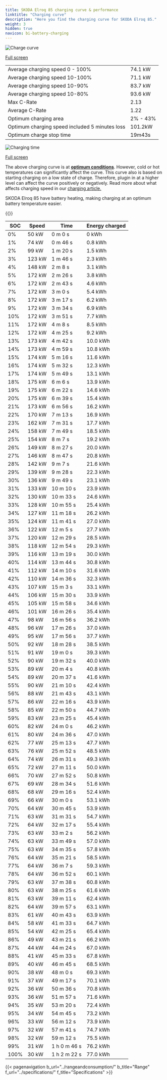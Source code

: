 ```yaml
---
title: SKODA Elroq 85 charging curve & performance
linktitle: "Charging curve"
description: "Here you find the charging curve for SKODA Elroq 85."
weight: 3
hidden: true
navicon: bi-battery-charging
---
```

<!-- markdownlint-disable MD033 -->
<img src="/images/models/skoda/elroq/elroq_85/chargingcurve.svg" alt="Charge curve" class="img-fluid">

[Full screen](/images/models/skoda/elroq/elroq_85/chargingcurve.svg)


<table class="table table-striped border">
<tbody>
<tr>
<td>Average charging speed 0 - 100%</td><td>74.1 kW</td>
</tr>
<tr>
<td>Average charging speed 10-100%</td><td>71.1 kW</td>
</tr>
<tr>
<td>Average charging speed 10-90%</td><td>83.7 kW</td>
</tr>
<tr>
<td>Average charging speed 10-80%</td><td>93.6 kW</td>
</tr>
<tr>
<td>Max C-Rate</td><td>2.13</td>
</tr>
<tr>
<td>Average C-Rate</td><td>1.22</td>
</tr>
<tr>
<td>Optimum charging area</td><td>2% - 43%</td>
</tr>
<tr>
<td>Optimum charging speed included 5 minutes loss</td><td>101.2kW</td>
</tr>
<tr>
<td>Optimum charge stop time</td><td>19m43s</td>
</tr>
</tbody>
</table>
<img src="/images/models/skoda/elroq/elroq_85/chargingtime.svg" alt="Charging time" class="img-fluid">

[Full screen](/images/models/skoda/elroq/elroq_85/chargingtime.svg)


The above charging curve is at **[optimum conditions](../../../../../technology/battery/charging/#temperature)**. However, cold or hot temperatures can significantly affect the curve. This curve also is based on starting charging on a low state of charge. Therefore, plugin in at a higher level can affect the curve positively or negatively. Read more about what affects charging speed in our [charging article.](../../../../../technology/battery/charging/)


SKODA Elroq 85 have battery heating, making charging at an optimum battery temperature easier.


{{<evkxdisplayaddarticle />}}
<table class="table table-striped border">
<thead>
<tr><th>SOC</th><th>Speed</th><th>Time</th><th>Energy charged</th></tr>
</thead>
<tbody>
<tr>
<td>0%</td><td>50 kW</td><td> 0 m 0 s </td><td>0 kWh </td>
</tr>
<tr>
<td>1%</td><td>74 kW</td><td> 0 m 46 s </td><td>0.8 kWh </td>
</tr>
<tr>
<td>2%</td><td>99 kW</td><td> 1 m 20 s </td><td>1.5 kWh </td>
</tr>
<tr>
<td>3%</td><td>123 kW</td><td> 1 m 46 s </td><td>2.3 kWh </td>
</tr>
<tr>
<td>4%</td><td>148 kW</td><td> 2 m 8 s </td><td>3.1 kWh </td>
</tr>
<tr>
<td>5%</td><td>172 kW</td><td> 2 m 26 s </td><td>3.8 kWh </td>
</tr>
<tr>
<td>6%</td><td>172 kW</td><td> 2 m 43 s </td><td>4.6 kWh </td>
</tr>
<tr>
<td>7%</td><td>172 kW</td><td> 3 m 0 s </td><td>5.4 kWh </td>
</tr>
<tr>
<td>8%</td><td>172 kW</td><td> 3 m 17 s </td><td>6.2 kWh </td>
</tr>
<tr>
<td>9%</td><td>172 kW</td><td> 3 m 34 s </td><td>6.9 kWh </td>
</tr>
<tr>
<td>10%</td><td>172 kW</td><td> 3 m 51 s </td><td>7.7 kWh </td>
</tr>
<tr>
<td>11%</td><td>172 kW</td><td> 4 m 8 s </td><td>8.5 kWh </td>
</tr>
<tr>
<td>12%</td><td>172 kW</td><td> 4 m 25 s </td><td>9.2 kWh </td>
</tr>
<tr>
<td>13%</td><td>173 kW</td><td> 4 m 42 s </td><td>10.0 kWh </td>
</tr>
<tr>
<td>14%</td><td>173 kW</td><td> 4 m 59 s </td><td>10.8 kWh </td>
</tr>
<tr>
<td>15%</td><td>174 kW</td><td> 5 m 16 s </td><td>11.6 kWh </td>
</tr>
<tr>
<td>16%</td><td>174 kW</td><td> 5 m 32 s </td><td>12.3 kWh </td>
</tr>
<tr>
<td>17%</td><td>174 kW</td><td> 5 m 49 s </td><td>13.1 kWh </td>
</tr>
<tr>
<td>18%</td><td>175 kW</td><td> 6 m 6 s </td><td>13.9 kWh </td>
</tr>
<tr>
<td>19%</td><td>175 kW</td><td> 6 m 22 s </td><td>14.6 kWh </td>
</tr>
<tr>
<td>20%</td><td>175 kW</td><td> 6 m 39 s </td><td>15.4 kWh </td>
</tr>
<tr>
<td>21%</td><td>173 kW</td><td> 6 m 56 s </td><td>16.2 kWh </td>
</tr>
<tr>
<td>22%</td><td>170 kW</td><td> 7 m 13 s </td><td>16.9 kWh </td>
</tr>
<tr>
<td>23%</td><td>162 kW</td><td> 7 m 31 s </td><td>17.7 kWh </td>
</tr>
<tr>
<td>24%</td><td>158 kW</td><td> 7 m 49 s </td><td>18.5 kWh </td>
</tr>
<tr>
<td>25%</td><td>154 kW</td><td> 8 m 7 s </td><td>19.2 kWh </td>
</tr>
<tr>
<td>26%</td><td>149 kW</td><td> 8 m 27 s </td><td>20.0 kWh </td>
</tr>
<tr>
<td>27%</td><td>146 kW</td><td> 8 m 47 s </td><td>20.8 kWh </td>
</tr>
<tr>
<td>28%</td><td>142 kW</td><td> 9 m 7 s </td><td>21.6 kWh </td>
</tr>
<tr>
<td>29%</td><td>139 kW</td><td> 9 m 28 s </td><td>22.3 kWh </td>
</tr>
<tr>
<td>30%</td><td>136 kW</td><td> 9 m 49 s </td><td>23.1 kWh </td>
</tr>
<tr>
<td>31%</td><td>133 kW</td><td> 10 m 10 s </td><td>23.9 kWh </td>
</tr>
<tr>
<td>32%</td><td>130 kW</td><td> 10 m 33 s </td><td>24.6 kWh </td>
</tr>
<tr>
<td>33%</td><td>128 kW</td><td> 10 m 55 s </td><td>25.4 kWh </td>
</tr>
<tr>
<td>34%</td><td>127 kW</td><td> 11 m 18 s </td><td>26.2 kWh </td>
</tr>
<tr>
<td>35%</td><td>124 kW</td><td> 11 m 41 s </td><td>27.0 kWh </td>
</tr>
<tr>
<td>36%</td><td>122 kW</td><td> 12 m 5 s </td><td>27.7 kWh </td>
</tr>
<tr>
<td>37%</td><td>120 kW</td><td> 12 m 29 s </td><td>28.5 kWh </td>
</tr>
<tr>
<td>38%</td><td>118 kW</td><td> 12 m 54 s </td><td>29.3 kWh </td>
</tr>
<tr>
<td>39%</td><td>116 kW</td><td> 13 m 19 s </td><td>30.0 kWh </td>
</tr>
<tr>
<td>40%</td><td>114 kW</td><td> 13 m 44 s </td><td>30.8 kWh </td>
</tr>
<tr>
<td>41%</td><td>112 kW</td><td> 14 m 10 s </td><td>31.6 kWh </td>
</tr>
<tr>
<td>42%</td><td>110 kW</td><td> 14 m 36 s </td><td>32.3 kWh </td>
</tr>
<tr>
<td>43%</td><td>107 kW</td><td> 15 m 3 s </td><td>33.1 kWh </td>
</tr>
<tr>
<td>44%</td><td>106 kW</td><td> 15 m 30 s </td><td>33.9 kWh </td>
</tr>
<tr>
<td>45%</td><td>105 kW</td><td> 15 m 58 s </td><td>34.6 kWh </td>
</tr>
<tr>
<td>46%</td><td>101 kW</td><td> 16 m 26 s </td><td>35.4 kWh </td>
</tr>
<tr>
<td>47%</td><td>98 kW</td><td> 16 m 56 s </td><td>36.2 kWh </td>
</tr>
<tr>
<td>48%</td><td>96 kW</td><td> 17 m 26 s </td><td>37.0 kWh </td>
</tr>
<tr>
<td>49%</td><td>95 kW</td><td> 17 m 56 s </td><td>37.7 kWh </td>
</tr>
<tr>
<td>50%</td><td>92 kW</td><td> 18 m 28 s </td><td>38.5 kWh </td>
</tr>
<tr>
<td>51%</td><td>91 kW</td><td> 19 m 0 s </td><td>39.3 kWh </td>
</tr>
<tr>
<td>52%</td><td>90 kW</td><td> 19 m 32 s </td><td>40.0 kWh </td>
</tr>
<tr>
<td>53%</td><td>89 kW</td><td> 20 m 4 s </td><td>40.8 kWh </td>
</tr>
<tr>
<td>54%</td><td>89 kW</td><td> 20 m 37 s </td><td>41.6 kWh </td>
</tr>
<tr>
<td>55%</td><td>90 kW</td><td> 21 m 10 s </td><td>42.4 kWh </td>
</tr>
<tr>
<td>56%</td><td>88 kW</td><td> 21 m 43 s </td><td>43.1 kWh </td>
</tr>
<tr>
<td>57%</td><td>86 kW</td><td> 22 m 16 s </td><td>43.9 kWh </td>
</tr>
<tr>
<td>58%</td><td>85 kW</td><td> 22 m 50 s </td><td>44.7 kWh </td>
</tr>
<tr>
<td>59%</td><td>83 kW</td><td> 23 m 25 s </td><td>45.4 kWh </td>
</tr>
<tr>
<td>60%</td><td>82 kW</td><td> 24 m 0 s </td><td>46.2 kWh </td>
</tr>
<tr>
<td>61%</td><td>80 kW</td><td> 24 m 36 s </td><td>47.0 kWh </td>
</tr>
<tr>
<td>62%</td><td>77 kW</td><td> 25 m 13 s </td><td>47.7 kWh </td>
</tr>
<tr>
<td>63%</td><td>76 kW</td><td> 25 m 52 s </td><td>48.5 kWh </td>
</tr>
<tr>
<td>64%</td><td>74 kW</td><td> 26 m 31 s </td><td>49.3 kWh </td>
</tr>
<tr>
<td>65%</td><td>72 kW</td><td> 27 m 11 s </td><td>50.0 kWh </td>
</tr>
<tr>
<td>66%</td><td>70 kW</td><td> 27 m 52 s </td><td>50.8 kWh </td>
</tr>
<tr>
<td>67%</td><td>69 kW</td><td> 28 m 34 s </td><td>51.6 kWh </td>
</tr>
<tr>
<td>68%</td><td>68 kW</td><td> 29 m 16 s </td><td>52.4 kWh </td>
</tr>
<tr>
<td>69%</td><td>66 kW</td><td> 30 m 0 s </td><td>53.1 kWh </td>
</tr>
<tr>
<td>70%</td><td>64 kW</td><td> 30 m 45 s </td><td>53.9 kWh </td>
</tr>
<tr>
<td>71%</td><td>63 kW</td><td> 31 m 31 s </td><td>54.7 kWh </td>
</tr>
<tr>
<td>72%</td><td>64 kW</td><td> 32 m 17 s </td><td>55.4 kWh </td>
</tr>
<tr>
<td>73%</td><td>63 kW</td><td> 33 m 2 s </td><td>56.2 kWh </td>
</tr>
<tr>
<td>74%</td><td>63 kW</td><td> 33 m 49 s </td><td>57.0 kWh </td>
</tr>
<tr>
<td>75%</td><td>63 kW</td><td> 34 m 35 s </td><td>57.8 kWh </td>
</tr>
<tr>
<td>76%</td><td>64 kW</td><td> 35 m 21 s </td><td>58.5 kWh </td>
</tr>
<tr>
<td>77%</td><td>64 kW</td><td> 36 m 7 s </td><td>59.3 kWh </td>
</tr>
<tr>
<td>78%</td><td>64 kW</td><td> 36 m 52 s </td><td>60.1 kWh </td>
</tr>
<tr>
<td>79%</td><td>63 kW</td><td> 37 m 38 s </td><td>60.8 kWh </td>
</tr>
<tr>
<td>80%</td><td>63 kW</td><td> 38 m 25 s </td><td>61.6 kWh </td>
</tr>
<tr>
<td>81%</td><td>63 kW</td><td> 39 m 11 s </td><td>62.4 kWh </td>
</tr>
<tr>
<td>82%</td><td>64 kW</td><td> 39 m 57 s </td><td>63.1 kWh </td>
</tr>
<tr>
<td>83%</td><td>61 kW</td><td> 40 m 43 s </td><td>63.9 kWh </td>
</tr>
<tr>
<td>84%</td><td>58 kW</td><td> 41 m 33 s </td><td>64.7 kWh </td>
</tr>
<tr>
<td>85%</td><td>54 kW</td><td> 42 m 25 s </td><td>65.4 kWh </td>
</tr>
<tr>
<td>86%</td><td>49 kW</td><td> 43 m 21 s </td><td>66.2 kWh </td>
</tr>
<tr>
<td>87%</td><td>44 kW</td><td> 44 m 24 s </td><td>67.0 kWh </td>
</tr>
<tr>
<td>88%</td><td>41 kW</td><td> 45 m 33 s </td><td>67.8 kWh </td>
</tr>
<tr>
<td>89%</td><td>40 kW</td><td> 46 m 45 s </td><td>68.5 kWh </td>
</tr>
<tr>
<td>90%</td><td>38 kW</td><td> 48 m 0 s </td><td>69.3 kWh </td>
</tr>
<tr>
<td>91%</td><td>37 kW</td><td> 49 m 17 s </td><td>70.1 kWh </td>
</tr>
<tr>
<td>92%</td><td>36 kW</td><td> 50 m 36 s </td><td>70.8 kWh </td>
</tr>
<tr>
<td>93%</td><td>36 kW</td><td> 51 m 57 s </td><td>71.6 kWh </td>
</tr>
<tr>
<td>94%</td><td>35 kW</td><td> 53 m 20 s </td><td>72.4 kWh </td>
</tr>
<tr>
<td>95%</td><td>34 kW</td><td> 54 m 45 s </td><td>73.2 kWh </td>
</tr>
<tr>
<td>96%</td><td>33 kW</td><td> 56 m 12 s </td><td>73.9 kWh </td>
</tr>
<tr>
<td>97%</td><td>32 kW</td><td> 57 m 41 s </td><td>74.7 kWh </td>
</tr>
<tr>
<td>98%</td><td>32 kW</td><td> 59 m 12 s </td><td>75.5 kWh </td>
</tr>
<tr>
<td>99%</td><td>31 kW</td><td>1 h 0 m 46 s </td><td>76.2 kWh </td>
</tr>
<tr>
<td>100%</td><td>30 kW</td><td>1 h 2 m 22 s </td><td>77.0 kWh </td>
</tr>
</tbody>
</table>


{{< pagenavigation b_url="../rangeandconsumption/" b_title="Range" f_url="../specifications/" f_title="Specifications" >}}
